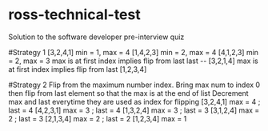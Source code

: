 # ross-technical-test
Solution to the software developer pre-interview quiz

#Strategy 1
[3,2,4,1] min = 1, max = 4
[1,4,2,3] min = 2, max = 4
[4,1,2,3] min = 2, max = 3
max is at first index implies flip from last
last --
[3,2,1,4]
max is at first index implies flip from last
[1,2,3,4]

#Strategy 2
Flip from the maximum number index. Bring max num to index 0
then flip from last element so that the max is at the end of list
Decrement max and last everytime they are used as index for flipping
[3,2,4,1] max = 4 ; last = 4
[4,2,3,1] max = 3 ; last = 4
[1,3,2,4] max = 3 ; last = 3
[3,1,2,4] max = 2 ; last = 3
[2,1,3,4] max = 2 ; last = 2
[1,2,3,4] max = 1